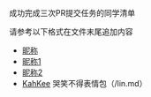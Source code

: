 成功完成三次PR提交任务的同学清单

请参考以下格式在文件末尾追加内容

* [昵称](/文件路径及名称)
* [昵称1](/file1.md)
* [昵称2](/file2.md)
* [KahKee](/KahKee.md)
哭笑不得表情包（/lin.md）
